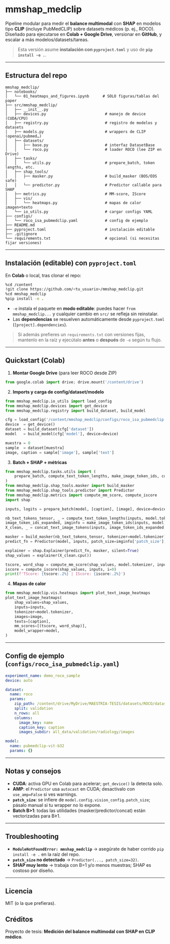 # mmshap_medclip

Pipeline modular para medir el **balance multimodal** con **SHAP** en modelos tipo **CLIP** (incluye PubMedCLIP) sobre datasets médicos (p. ej., ROCO). Diseñado para ejecutarse en **Colab + Google Drive**, versionar en **GitHub**, y escalar a más modelos/datasets/tareas.

> Esta versión asume **instalación con `pyproject.toml`** y uso de **`pip install -e .`**.

---

## Estructura del repo

```
mmshap_medclip/
├── notebooks/
│   └── 01_heatmaps_and_figures.ipynb      # SOLO figuras/tablas del paper
├── src/mmshap_medclip/
│   ├── __init__.py
│   ├── devices.py                          # manejo de device (CUDA/CPU)
│   ├── registry.py                         # registro de modelos y datasets
│   ├── models.py                           # wrappers de CLIP (openai/pubmed…)
│   ├── datasets/
│   │   ├── base.py                         # interfaz DatasetBase
│   │   └── roco.py                         # loader ROCO (lee ZIP en Drive)
│   ├── tasks/
│   │   └── utils.py                        # prepare_batch, token lengths, etc.
│   ├── shap_tools/
│   │   ├── masker.py                       # build_masker (BOS/EOS safe)
│   │   └── predictor.py                    # Predictor callable para SHAP
│   ├── metrics.py                          # MM-score, IScore
│   ├── vis/
│   │   └── heatmaps.py                     # mapas de calor imagen+texto
│   └── io_utils.py                         # cargar configs YAML
├── configs/
│   └── roco_isa_pubmedclip.yaml            # config de ejemplo
├── README.md
├── pyproject.toml                          # instalación editable
├── .gitignore
└── requirements.txt                        # opcional (si necesitas fijar versiones)
```

---

## Instalación (editable) con `pyproject.toml`

En **Colab** o local, tras clonar el repo:

```bash
%cd /content
!git clone https://github.com/<tu_usuario>/mmshap_medclip.git
%cd mmshap_medclip
%pip install -e .
```

- `-e` instala el paquete en **modo editable**: puedes hacer `from mmshap_medclip...` y cualquier cambio en `src/` se refleja sin reinstalar.
- Las **dependencias** se resuelven automáticamente desde `pyproject.toml` (`[project].dependencies`).

> Si además prefieres un `requirements.txt` con versiones fijas, mantenlo en la raíz y ejecútalo **antes** o **después** de `-e` según tu flujo.

---

## Quickstart (Colab)

1) **Montar Google Drive** (para leer ROCO desde ZIP)
```python
from google.colab import drive; drive.mount('/content/drive')
```

2) **Imports y carga de config/dataset/modelo**
```python
from mmshap_medclip.io_utils import load_config
from mmshap_medclip.devices import get_device
from mmshap_medclip.registry import build_dataset, build_model

cfg = load_config('/content/mmshap_medclip/configs/roco_isa_pubmedclip.yaml')
device  = get_device()
dataset = build_dataset(cfg['dataset'])
model   = build_model(cfg['model'], device=device)

muestra = 0
sample  = dataset[muestra]
image, caption = sample['image'], sample['text']
```

3) **Batch + SHAP + métricas**
```python
from mmshap_medclip.tasks.utils import (
    prepare_batch, compute_text_token_lengths, make_image_token_ids, concat_text_image_tokens
)
from mmshap_medclip.shap_tools.masker import build_masker
from mmshap_medclip.shap_tools.predictor import Predictor
from mmshap_medclip.metrics import compute_mm_score, compute_iscore
import shap

inputs, logits = prepare_batch(model, [caption], [image], device=device)

nb_text_tokens_tensor, _ = compute_text_token_lengths(inputs, model.tokenizer)
image_token_ids_expanded, imginfo = make_image_token_ids(inputs, model)
X_clean, _ = concat_text_image_tokens(inputs, image_token_ids_expanded, device=device)

masker = build_masker(nb_text_tokens_tensor, tokenizer=model.tokenizer)
predict_fn = Predictor(model, inputs, patch_size=imginfo['patch_size'], device=device, use_amp=True)

explainer = shap.Explainer(predict_fn, masker, silent=True)
shap_values = explainer(X_clean.cpu())

tscore, word_shap = compute_mm_score(shap_values, model.tokenizer, inputs, i=0)
iscore = compute_iscore(shap_values, inputs, i=0)
print(f'TScore: {tscore:.2%} | IScore: {iscore:.2%}')
```

4) **Mapas de calor**
```python
from mmshap_medclip.vis.heatmaps import plot_text_image_heatmaps
plot_text_image_heatmaps(
    shap_values=shap_values,
    inputs=inputs,
    tokenizer=model.tokenizer,
    images=image,
    texts=[caption],
    mm_scores=[(tscore, word_shap)],
    model_wrapper=model,
)
```

---

## Config de ejemplo (`configs/roco_isa_pubmedclip.yaml`)

```yaml
experiment_name: demo_roco_sample
device: auto

dataset:
  name: roco
  params:
    zip_path: /content/drive/MyDrive/MAESTRIA-TESIS/datasets/ROCO/dataset_roco.zip
    split: validation
    n_rows: all
    columns:
      image_key: name
      caption_key: caption
      images_subdir: all_data/validation/radiology/images

model:
  name: pubmedclip-vit-b32
  params: {}
```

---

## Notas y consejos
- **CUDA**: activa GPU en Colab para acelerar; `get_device()` la detecta solo.
- **AMP**: el `Predictor` usa `autocast` en CUDA; desactívalo con `use_amp=False` si ves warnings.
- **`patch_size`**: se infiere de `model.config.vision_config.patch_size`; pásalo manual si tu wrapper no lo expone.
- **Batch B>1**: todas las utilidades (masker/predictor/concat) están vectorizadas para B≥1.

---

## Troubleshooting
- **`ModuleNotFoundError: mmshap_medclip`** → asegúrate de haber corrido `pip install -e .` en la raíz del repo.
- **`patch_size` no detectado** → `Predictor(..., patch_size=32)`.
- **SHAP muy lento** → trabaja con B=1 y/o menos muestras; SHAP es costoso por diseño.

---

## Licencia
MIT (o la que prefieras).

## Créditos
Proyecto de tesis: **Medición del balance multimodal con SHAP en CLIP médico**.
